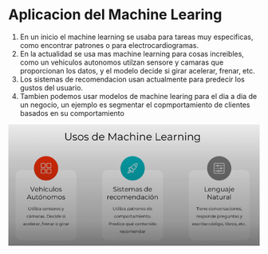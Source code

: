# Aplicacion del Machine Learing

1. En un inicio el machine learning se usaba para tareas muy especificas, como encontrar patrones o para electrocardiogramas.
2. En la actualidad se usa mas machine learning para cosas increibles, como un vehiculos autonomos utilzan sensore y camaras que proporcionan los datos, y el modelo decide si girar acelerar, frenar, etc.
3. Los sistemas de recomendacion usan actualmente para predecir los gustos del usuario.
4. Tambien podemos usar modelos de machine learing para el dia a dia de un negocio, un ejemplo es segmentar el copmportamiento de clientes basados en su comportamiento

![1695823972343](image/2Posibilidadesdelmachinelearning/1695823972343.png)
